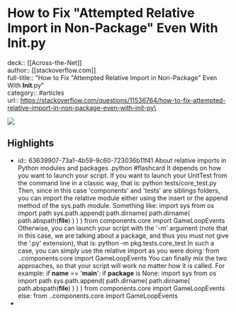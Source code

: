 # How to Fix "Attempted Relative Import in Non-Package" Even With __Init__.py

deck:: [[Across-the-Net]]\
author:: [[stackoverflow.com]]\
full-title:: "How to Fix "Attempted Relative Import in Non-Package" Even With __Init__.py"\
category:: #articles\
url:: https://stackoverflow.com/questions/11536764/how-to-fix-attempted-relative-import-in-non-package-even-with-init-py\

![](https://readwise-assets.s3.amazonaws.com/static/images/article2.74d541386bbf.png)
## Highlights
- id:: 63639907-73a1-4b59-9c60-723036b11f41
   About relative imports in Python modules and packages .python #flashcard 
    It depends on how you want to launch your script.
     If you want to launch your UnitTest from the command line in a classic way, that is:
     python tests/core_test.py
     Then, since in this case 'components' and 'tests' are siblings folders, you can import the relative module either using the insert or the append method of the sys.path module.
     Something like:
     import sys
     from os import path
     sys.path.append( path.dirname( path.dirname( path.abspath(__file__) ) ) )
     from components.core import GameLoopEvents
     Otherwise, you can launch your script with the '-m' argument (note that in this case, we are talking about a package, and thus you must not give the '.py' extension), that is:
     python -m pkg.tests.core_test
     In such a case, you can simply use the relative import as you were doing:
     from ..components.core import GameLoopEvents
     You can finally mix the two approaches, so that your script will work no matter how it is called.
     For example:
     if __name__ == '__main__':
     if __package__ is None:
     import sys
     from os import path
     sys.path.append( path.dirname( path.dirname( path.abspath(__file__) ) ) )
     from components.core import GameLoopEvents
     else:
     from ..components.core import GameLoopEvents
-